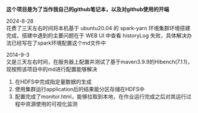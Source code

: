 **这个项目是为了当作我自己的github笔记本，以及对github使用的开端**

2024-8-28  
花费了三天左右时间将本机基于 ubuntu20.04 的 spark-yarn 环境集群环境搭建完成，搭建中遇到的主要问题在于 WEB UI 中查看 historyLog 失败，具体解决办法已经写在了spark环境配置这个md文件中

2014-9-3  
又是三天左右时间，在服务器上配置并测试了基于maven3.9.9的Hibench(7.1.1)，现按照该项目中的md进行配置能够解决  
1. 在HDFS中完成指定量数据的生成
2. 使用集群运行application后的结果能分区存储在HDFS中
3. 配置完成了monitor.html，能够拉取到本地，在作业运行完成之后对其运行过程中资源使用的可视化监测
